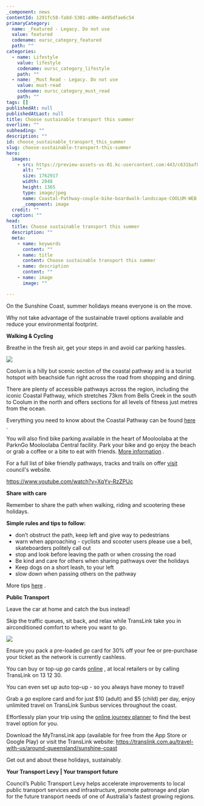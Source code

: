 ```yaml
---
_component: news
contentId: 1291fc58-fa8d-5301-a90e-4495dfae6c54
primaryCategory:
  name: _Featured - Legacy. Do not use
  value: featured
  codename: oursc_category_featured
  path: ""
categories:
  - name: Lifestyle
    value: lifestyle
    codename: oursc_category_lifestyle
    path: ""
  - name: _Must Read - Legacy. Do not use
    value: must-read
    codename: oursc_category_must_read
    path: ""
tags: []
publishedAt: null
publishedAtLast: null
title: Choose sustainable transport this summer
overline: ""
subheading: ""
description: ""
id: choose_sustainable_transport_this_summer
slug: choose-sustainable-transport-this-summer
hero:
  images:
    - src: https://preview-assets-us-01.kc-usercontent.com:443/c631baf8-1b46-001f-580c-d0001b68b4a8/4cff5765-7ec6-438f-990f-86a28b31817b/Coastal-Pathway-couple-bike-boardwalk-landscape-COOLUM-WEB.jpg
      alt: ""
      size: 1762917
      width: 2048
      height: 1365
      type: image/jpeg
      name: Coastal-Pathway-couple-bike-boardwalk-landscape-COOLUM-WEB.jpg
      _component: image
  credit: ""
  caption: ""
head:
  title: Choose sustainable transport this summer
  description: ""
  meta:
    - name: keywords
      content: ""
    - name: title
      content: Choose sustainable transport this summer
    - name: description
      content: ""
    - name: image
      image: ""

---
```

On the Sunshine Coast, summer holidays means everyone is on the move.

Why not take advantage of the sustainable travel options available and reduce your environmental footprint.

**Walking & Cycling**

Breathe in the fresh air, get your steps in and avoid car parking hassles.

![](https://preview-assets-us-01.kc-usercontent.com:443/c631baf8-1b46-001f-580c-d0001b68b4a8/5050bbe5-866a-4c9e-852d-2e2722f4d8df/Coastal-Pathway-couple-bike-boardwalk-landscape-COOLUM-WEB-1024x683.jpg)

Coolum is a hilly but scenic section of the coastal pathway and is a tourist hotspot with beachside fun right across the road from shopping and dining.

There are plenty of accessible pathways across the region, including the iconic Coastal Pathway, which stretches 73km from Bells Creek in the south to Coolum in the north and offers sections for all levels of fitness just metres from the ocean.

Everything you need to know about the Coastal Pathway can be found [here](https://www.sunshinecoast.qld.gov.au/Experience-Sunshine-Coast/Pathways-tracks-and-trails/Coastal-Pathway)
.

You will also find bike parking available in the heart of Mooloolaba at the ParknGo Mooloolaba Central facility. Park your bike and go enjoy the beach or grab a coffee or a bite to eat with friends. [More information](https://www.parkngo.com.au/)
.  

For a full list of bike friendly pathways, tracks and trails on offer [visit](https://www.sunshinecoast.qld.gov.au/Experience-Sunshine-Coast/Pathways-tracks-and-trails/Cycling/Routes)
&#x20;council's website.

<https://www.youtube.com/watch?v=XqYv-RzZPUc>


**Share with care**

Remember to share the path when walking, riding and scootering these holidays.

**Simple rules and tips to follow:**

*   don’t obstruct the path, keep left and give way to pedestrians
*   warn when approaching - cyclists and scooter users please use a bell, skateboarders politely call out
*   stop and look before leaving the path or when crossing the road
*   Be kind and care for others when sharing pathways over the holidays
*   Keep dogs on a short leash, to your left
*   slow down when passing others on the pathway

More tips [here](https://www.sunshinecoast.qld.gov.au/Experience-Sunshine-Coast/Pathways-tracks-and-trails/Cycling/Safety)
.

**Public Transport**

Leave the car at home and catch the bus instead!

Skip the traffic queues, sit back, and relax while TransLink take you in airconditioned comfort to where you want to go.

![](https://preview-assets-us-01.kc-usercontent.com:443/c631baf8-1b46-001f-580c-d0001b68b4a8/b5ed0379-54bc-40b8-8cf8-048af156fcfb/121A2679-Alex-Bus-driver-side-beach-background-HERO-1024x683.jpg)

Ensure you pack a pre-loaded *go* card for 30% off your fee or pre-purchase your ticket as the network is currently cashless.

You can buy or top-up *go* cards [online](http://www.translink.com.au/)
, at local retailers or by calling TransLink on 13 12 30.

You can even set up auto top-up - so you always have money to travel!

Grab a *go* explore card and for just $10 (adult) and $5 (child) per day, enjoy unlimited travel on TransLink Sunbus services throughout the coast.

Effortlessly plan your trip using the [online journey planner](https://jp.translink.com.au/plan-your-journey/journey-planner)
&#x20;to find the best travel option for you.

Download the MyTransLink app (available for free from the App Store or Google Play) or visit the TransLink website: <https://translink.com.au/travel-with-us/around-queensland/sunshine-coast>


Get out and about these holidays, sustainably.

**Your Transport Levy | Your transport future**

Council’s Public Transport Levy helps accelerate improvements to local public transport services and infrastructure, promote patronage and plan for the future transport needs of one of Australia's fastest growing regions.
